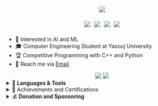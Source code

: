 <!DOCTYPE html>
<html>
<div align="center">
  <img src="https://readme-typing-svg.demolab.com?font=Fira+Code&weight=600&size=30&duration=4000&pause=1500&color=34FF1F&width=555&lines=%F0%9F%91%8B+Hi%2C+I'm+Reza;Hardworking+Programmer;Software+Engineer;Always+learning+%F0%9F%A4%96" />
  
  <div class="badges" style="display: flex; gap: 10px; justify-content: center; margin: 20px 0;">
    <a href="https://github.com/RezaGooner">
      <img src="https://img.shields.io/badge/GitHub-RezaGooner-181717?style=for-the-badge&logo=github" />
    </a>
    <a href="https://t.me/RezaGooner">
      <img src="https://img.shields.io/badge/Telegram-RezaGooner-2CA5E0?style=for-the-badge&logo=telegram" />
    </a>
    <a href="mailto:RezaAsadiProgrammer@gmail.com">
      <img src="https://img.shields.io/badge/Email-Professional%20Mail-D14836?style=for-the-badge&logo=gmail" />
    </a>
    <a href="https://x.com/RezaGooner">
      <img src="https://img.shields.io/badge/X-000000?style=for-the-badge&logo=x&logoColor=white" />
    </a>
  </div>
</div>
        <ul>
            <li>👀 Interested in AI and ML</li>
            <li>🎓 Computer Engineering Student at Yasouj University</li>
            <li>🏆 Competitive Programming with C++ and Python</li>
            <li>📧 Reach me via <a href="mailto:RezaAsadiProgrammer@gmail.com" target="_blank">Email</a></li>
        </ul>
<div align="center">
  <img src="https://github-readme-stats.vercel.app/api?username=RezaGooner&show_icons=true&theme=dark&hide_border=true&include_all_commits=true" />
  <img src="https://github-readme-streak-stats.herokuapp.com/?user=RezaGooner&theme=dark&hide_border=true" />
</div>             
    <details>
    <summary>🚀 <strong>Languages & Tools</strong></summary>
    <div align="center">
<table>
  <tr>
    <th>🛠️ Core Tech</th>
    <th>🎮 Game Dev</th>
    <th>🧩 User Interface</th>
  </tr>
  <tr>
    <td>
      <!-- Python -->
      <img src="https://img.shields.io/badge/Python-0058b5?logo=python&logoColor=white&style=flat&labelColor=transparent&color=0058b5" />
      <!-- C++ -->
      <img src="https://img.shields.io/badge/C++-00b802?logo=c%2B%2B&logoColor=white&style=flat&labelColor=transparent&color=00b802" />
    </td>
    <td>
      <!-- SFML -->
      <img src="https://img.shields.io/badge/SFML-00b802?logo=sfml&logoColor=white&style=flat&labelColor=transparent&color=00b802" />
    </td>
    <td>
      <!-- Qt C++ -->
      <img src="https://img.shields.io/badge/Qt_C++-00b802?logo=qt&logoColor=white&style=flat&labelColor=transparent&color=00b802" />
      <!-- Tkinter -->
      <img src="https://img.shields.io/badge/Tkinter-0058b5?logo=python&logoColor=white&style=flat&labelColor=transparent&color=0058b5" />
    </td>
  </tr>
  
  <tr>
    <td colspan="3" style="padding: 15px 0 5px 0;">
      <h4 style="margin: 0; color: #34FF1F; border-bottom: 2px solid #34FF1F; padding-bottom: 5px;">
        📊 Data Science & 🧠 NLP
      </h4>
    </td>
  </tr>
  
  <tr>
    <td>
      <!-- Pandas -->
      <img src="https://img.shields.io/badge/Pandas-0058b5?logo=pandas&logoColor=white&style=flat&labelColor=transparent&color=0058b5" />
      <!-- Matplotlib -->
      <img src="https://img.shields.io/badge/Matplotlib-0058b5?logo=matplotlib&logoColor=white&style=flat&labelColor=transparent&color=0058b5" />
    </td>
    <td>
      <!-- NumPy -->
      <img src="https://img.shields.io/badge/NumPy-0058b5?logo=numpy&logoColor=white&style=flat&labelColor=transparent&color=0058b5" />
      <!-- Gensim -->
      <img src="https://img.shields.io/badge/Gensim-0058b5?logo=python&logoColor=white&style=flat&labelColor=transparent&color=0058b5" />
    </td>
    <td>
      <!-- NLTK -->
      <img src="https://img.shields.io/badge/NLTK-0058b5?logo=python&logoColor=white&style=flat&labelColor=transparent&color=0058b5" />
      <!-- spaCy -->
      <img src="https://img.shields.io/badge/spaCy-0058b5?logo=spacy&logoColor=white&style=flat&labelColor=transparent&color=0058b5" />
    </td>
  </tr>  

  <!-- 👁️ Computer Vision row -->
  <tr>
    <td colspan="3" style="padding: 15px 0 5px 0;">
      <h4 style="margin: 0; color: #34FF1F; border-bottom: 2px solid #34FF1F; padding-bottom: 5px;">
        👁️ Computer Vision
      </h4>
    </td>
  </tr>
  <tr>
    <td colspan="3">
      <!-- YOLO -->
      <img src="https://img.shields.io/badge/YOLO-FFCC00?logo=yolo&logoColor=black&style=flat&labelColor=transparent&color=FFCC00" />
      <!-- (You can add more vision libs here e.g. OpenCV, MediaPipe, etc) -->
    </td>
  </tr>
  
  <tr>
    <td colspan="3" style="padding: 15px 0 5px 0;">
      <h4 style="margin: 0; color: #34FF1F; border-bottom: 2px solid #34FF1F; padding-bottom: 5px;">
        🤖 Deep Learning Frameworks
      </h4>
    </td>
  </tr>
  
  <tr>
    <td>
      <!-- TensorFlow -->
      <img src="https://img.shields.io/badge/TensorFlow-FF6F00?logo=tensorflow&logoColor=white&style=flat&labelColor=transparent" />
    </td>
    <td>
      <!-- Keras -->
      <img src="https://img.shields.io/badge/Keras-D00000?logo=keras&logoColor=white&style=flat&labelColor=transparent" />
    </td>
    <td>
      <!-- PyTorch -->
      <img src="https://img.shields.io/badge/PyTorch-EE4C2C?logo=pytorch&logoColor=white&style=flat&labelColor=transparent" />
    </td>
  </tr>
  
  <tr>
    <td colspan="3" style="padding: 15px 0 5px 0;">
      <h4 style="margin: 0; color: #34FF1F; border-bottom: 2px solid #34FF1F; padding-bottom: 5px;">
        🤖 Large Language Models (LLM)
      </h4>
    </td>
  </tr>
  
  <tr>
    <td colspan="3">
      <!-- LangChain -->
      <img src="https://img.shields.io/badge/LangChain-00A67E?logo=python&logoColor=white&style=flat&labelColor=transparent&color=00A67E" />
      <!-- Cohere -->
      <img src="https://img.shields.io/badge/Cohere-FFFFFF?logo=cohere&logoColor=black&style=flat&labelColor=transparent" />
    </td>
  </tr>
</table>


</table>    
    </div>
                <!-- Github.com/RezaGooner -->
</details>
<details>
  <summary>🏅 Achievements and Certifications</summary>
  <table style="width:100%; border-collapse:collapse; margin-top:10px;">
    <tr>
      <td style="text-align:center; padding:10px; vertical-align:top;">
        <figure style="margin:0;">
          <a href="https://icpc.sharif.edu/2024/scoreboard/" target="_blank">
            <img src="https://github.com/user-attachments/assets/67434fa2-ed05-4540-a9d5-ebb1caa5d975"
                 alt="ICPC 2024 Result" width="500"/>
          </a>
          <figcaption style="margin-top:8px; font-size:14px;">
            <a href="https://icpc.sharif.edu/2024/scoreboard/" target="_blank"
               style="color:#58a6ff; text-decoration:none;">
              ICPC 2024 – Tehran Site, Rank 35
            </a>
          </figcaption>
        </figure>
      </td>
      <td style="text-align:center; padding:10px; vertical-align:top;">
        <figure style="margin:0;">
          <a href="https://quera.org/certificate/Flz0oEbP/" target="_blank">
            <img src="https://github.com/user-attachments/assets/6fc0ae7c-a9ee-46de-bac2-54bc4e0680b0"
                 alt="Data Structures Design" width="500"/>
          </a>
          <figcaption style="margin-top:8px; font-size:14px;">
            <a href="https://quera.org/certificate/Flz0oEbP/" target="_blank"
               style="color:#58a6ff; text-decoration:none;">
              Data Structures Design – PERFECT Grade
            </a>
          </figcaption>
        </figure>
      </td>
      <td style="text-align:center; padding:10px; vertical-align:top;">
        <figure style="margin:0;">
          <a href="https://quera.org/certificate/QMcPIyhT/" target="_blank">
            <img src="https://github.com/user-attachments/assets/0a541ce6-1092-44a0-a04e-ed5631ddb200"
                 alt="Data Analysis with Python" width="500"/>
          </a>
          <figcaption style="margin-top:8px; font-size:14px;">
            <a href="https://quera.org/certificate/QMcPIyhT/" target="_blank"
               style="color:#58a6ff; text-decoration:none;">
              Data Analysis with Python – VERY GOOD Grade
            </a>
          </figcaption>
        </figure>
      </td>
    </tr>
    <tr>
      <!-- ردیف دوم -->
      <td style="text-align:center; padding:10px; vertical-align:top;">
        <figure style="margin:0;">
          <a href="https://quera.org/certificate/4Ptal4Nw/" target="_blank">
            <img src="https://github.com/user-attachments/assets/d473f7e6-5b43-4cee-b090-4dafdf16ca12"
                 alt="Natural Language Processing" width="500"/>
          </a>
          <figcaption style="margin-top:8px; font-size:14px;">
            <a href="https://quera.org/certificate/4Ptal4Nw/" target="_blank"
               style="color:#58a6ff; text-decoration:none;">
              Natural Language Processing – PERFECT Grade
            </a>
          </figcaption>
        </figure>
      </td>
      <td style="text-align:center; padding:10px; vertical-align:top;">
        <figure style="margin:0;">
          <a href="https://quera.org/certificate/99DoHWjF/" target="_blank">
            <img src="https://github.com/user-attachments/assets/1a1b18c1-8abf-422c-83e9-2ef26445d2ee"
                 alt="Large Language Models" width="500"/>
          </a>
          <figcaption style="margin-top:8px; font-size:14px;">
            <a href="https://quera.org/certificate/99DoHWjF/" target="_blank"
               style="color:#58a6ff; text-decoration:none;">
              Large Language Models – PERFECT Grade
            </a>
          </figcaption>
        </figure>
      </td>
      <td style="text-align:center; padding:10px; vertical-align:top;">
        <figure style="margin:0;">
          <a href="https://quera.org/certificate/A08MbVsz/" target="_blank">
            <img src="https://github.com/user-attachments/assets/c0fbf1f3-8504-4d08-9e88-a2db179ff957"
                 alt="Deep Learning" width="500"/>
          </a>
          <figcaption style="margin-top:8px; font-size:14px;">
            <a href="https://quera.org/certificate/A08MbVsz/" target="_blank"
               style="color:#58a6ff; text-decoration:none;">
              Deep Learning – VERY GOOD Grade
            </a>
          </figcaption>
        </figure>
      </td>
    </tr>
    <tr>
      <!-- ردیف سوم -->
      <td style="text-align:center; padding:10px; vertical-align:top;">
        <figure style="margin:0;">
          <a href="https://faradars.org/verify/9039C997" target="_blank">
            <img src="https://github.com/RezaGooner/RezaGooner/blob/main/certificate-1.png"
                 alt="Python Libraries for ML & DL" width="500"/>
          </a>
          <figcaption style="margin-top:8px; font-size:14px;">
            <a href="https://faradars.org/verify/9039C997" target="_blank"
               style="color:#58a6ff; text-decoration:none;">
              Python Libraries for ML & DL
            </a>
          </figcaption>
        </figure>
      </td>
      <td style="text-align:center; padding:10px; vertical-align:top;">
        <figure style="margin:0;">
          <a href="https://faradars.org/verify/7886CBA3" target="_blank">
            <img src="https://github.com/RezaGooner/RezaGooner/blob/5537f6890b8ec9af8896306e35743d595f61cf82/certificate_7886cba3_en.jpg"
                 alt="Mastering Git, GitHub and GitLab" width="500"/>
          </a>
          <figcaption style="margin-top:8px; font-size:14px;">
            <a href="https://faradars.org/verify/7886CBA3" target="_blank"
               style="color:#58a6ff; text-decoration:none;">
              Mastering Git, GitHub and GitLab
            </a>
          </figcaption>
        </figure>
      </td>
      </td>
      <td style="text-align:center; padding:10px; vertical-align:top;">
        <figure style="margin:0;">
          <a href="https://faradars.org/verify/0CC3B50C" target="_blank">
            <img src="https://github.com/RezaGooner/RezaGooner/blob/d3c36031a2fc50bc414e2b79298241a56978eee6/certificate_0cc3b50c_en.jpg"
                 alt="Mastering Machine Learning" width="500"/>
          </a>
          <figcaption style="margin-top:8px; font-size:14px;">
            <a href="https://faradars.org/verify/0CC3B50C" target="_blank"
               style="color:#58a6ff; text-decoration:none;">
              Mastering Machine Learning
            </a>
          </figcaption>
        </figure>
      </td>
    <tr>
      <!-- ردیف چهارم -->
      <td style="text-align:center; padding:10px; vertical-align:top;">
        <figure style="margin:0;">
          <a href="https://faradars.org/verify/D064A73E" target="_blank">
            <img src="https://github.com/RezaGooner/RezaGooner/blob/8157df54f78a7e7ac3b861ad732f8b9b6adcd2d0/certificate_d064a73e_en.jpg"
                 alt="Generative AI" width="500"/>
          </a>
          <figcaption style="margin-top:8px; font-size:14px;">
            <a href="https://faradars.org/verify/D064A73E" target="_blank"
               style="color:#58a6ff; text-decoration:none;">
              Generative AI
            </a>
          </figcaption>
        </figure>
      </td>
       <td style="text-align:center; padding:10px; vertical-align:top;">
        <figure style="margin:0;">
          <a href="https://faradars.org/verify/4F4757FD" target="_blank">
            <img src="https://github.com/RezaGooner/RezaGooner/blob/557cf96d26dc5c40c9acce80f91e285e6a615f35/certificate_4f4757fd_en.jpg"
                 alt="Object Detection" width="500"/>
          </a>
          <figcaption style="margin-top:8px; font-size:14px;">
            <a href="https://faradars.org/verify/4F4757FD" target="_blank"
               style="color:#58a6ff; text-decoration:none;">
              Object Detection
            </a>
          </figcaption>
        </figure>
      </td>
      <td style="text-align:center; padding:10px; vertical-align:top;">
        <figure style="margin:0;">
          <a href="https://faradars.org/verify/86EE37B1" target="_blank">
            <img src="https://github.com/RezaGooner/RezaGooner/blob/9da4ef03d49981ab58782f10cb77a3b3def736b7/certificate_86ee37b1_en.jpg"
                 alt="Computer Vision" width="500"/>
          </a>
          <figcaption style="margin-top:8px; font-size:14px;">
            <a href="https://faradars.org/verify/86EE37B1" target="_blank"
               style="color:#58a6ff; text-decoration:none;">
              Computer Vision
            </a>
          </figcaption>
        </figure>
      </td>
      </tr>
    <tr>
      <!-- ردیف پنجم -->
      <td style="text-align:center; padding:10px; vertical-align:top;">
        <figure style="margin:0;">
          <a href="https://faradars.org/verify/575E6411" target="_blank">
            <img src="https://github.com/RezaGooner/RezaGooner/blob/273d8b5a2a5d9b9fefff1b9aa467d281a063f6c5/certificate_575e6411_en.jpg"
                 alt="deep learning fundamentals" width="500"/>
          </a>
          <figcaption style="margin-top:8px; font-size:14px;">
            <a href="https://faradars.org/verify/575E6411" target="_blank"
               style="color:#58a6ff; text-decoration:none;">
              deep learning fundamentals
            </a>
          </figcaption>
        </figure>
      </td>

  </table>
</details>
<details>
  <summary>💰 <strong>Donation and Sponsoring</strong></summary>
  <div style="text-align: left; direction: ltr;">
    <p>
      Due to political sanctions, I cannot use payment gateways like PayPal, and the best way is to transfer digital currency. Your support will be very valuable and promising for me.
    </p>
    <ul style="list-style: none; padding: 0;">
      <li style="margin-bottom: 15px;">
        <div style="display: flex; align-items: center; gap: 10px;">
          <img src="https://cryptologos.cc/logos/bitcoin-btc-logo.svg" width="30" />
          <strong>Bitcoin (BTC):</strong>
        </div>
        <code>158ydszwvJ8UZKg242NKJQCv7HNFzS78Kb</code>
      </li>
      <li style="margin-bottom: 15px;">
        <div style="display: flex; align-items: center; gap: 10px;">
          <img src="https://cryptologos.cc/logos/ethereum-eth-logo.svg" width="30" />
          <strong>Ethereum (ETH - ERC20):</strong>
        </div>
        <code>0x29376fF1359f16CEa7be478b482e40fcfa9e98A3</code>
      </li>
      <li style="margin-bottom: 15px;">
        <div style="display: flex; align-items: center; gap: 10px;">
          <img src="https://cryptologos.cc/logos/tether-usdt-logo.svg" width="30" />
          <strong>Tether (USDT - ERC20):</strong>
        </div>
        <code>0x29376fF1359f16CEa7be478b482e40fcfa9e98A3</code>
      </li>
      <li style="margin-bottom: 15px;">
        <div style="display: flex; align-items: center; gap: 10px;">
          <img src="https://cryptologos.cc/logos/litecoin-ltc-logo.svg" width="30" />
          <strong>Litecoin (LTC):</strong>
        </div>
        <code>LWHRTdrQXwzCjocwhEXJxscJnUuMybtZTF</code>
      </li>
      <li style="margin-bottom: 15px;">
        <div style="display: flex; align-items: center; gap: 10px;">
          <img src="https://cryptologos.cc/logos/tron-trx-logo.svg" width="30" />
          <strong>Tron-TRX (TRC-20):</strong>
        </div>
        <code>TDLZwhPvzY6P7bCsNudxyJ2i4DchyBw8fj</code>
      </li>
      <li style="margin-bottom: 15px;">
        <div style="display: flex; align-items: center; gap: 10px;">
          <img src="https://cryptologos.cc/logos/toncoin-ton-logo.svg" width="30" />
          <strong>TonCoin (TON):</strong>
        </div>
        <code>UQDBTOXXclOb4m_eMVpQWh4FFBBOdu73dvC4ReV98FV920B8</code>
        <div style="margin-top: 5px;">
          <strong>Memo-Code (Comment):</strong>
          <code>2713176977</code>
        </div>
                      <!-- Github.com/RezaGooner -->
      </li>
    </ul>
    <p style="margin-top: 20px;">
      Thank you for your support! 🙏
    </p>
  </div>
</details>
    </body>
